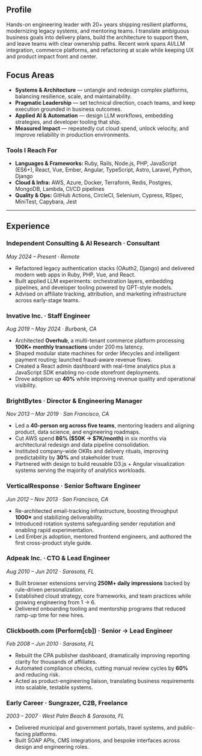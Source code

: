 <!-- **Staff Full-Stack Engineer & Pragmatic Builder of Useful Systems** -->
<!---->
<!-- [buck@hey.com](mailto:buck@hey.com) · [GitHub](https://github.com/evilbuck) · [LinkedIn](https://linkedin.com/in/evilbuck) -->
<!-- --- -->

## Profile

Hands-on engineering leader with 20+ years shipping resilient platforms, modernizing legacy systems, and mentoring teams. I translate ambiguous business goals into delivery plans, build the architecture to support them, and leave teams with clear ownership paths. Recent work spans AI/LLM integration, commerce platforms, and refactoring at scale while keeping UX and product impact front and center.

## Focus Areas

- **Systems & Architecture** — untangle and redesign complex platforms, balancing resilience, scale, and maintainability.
- **Pragmatic Leadership** — set technical direction, coach teams, and keep execution grounded in business outcomes.
- **Applied AI & Automation** — design LLM workflows, embedding strategies, and developer tooling that ship.
- **Measured Impact** — repeatedly cut cloud spend, unlock velocity, and improve reliability in production environments.

### Tools I Reach For

- **Languages & Frameworks:** Ruby, Rails, Node.js, PHP, JavaScript (ES6+), React, Vue, Ember, Angular, TypeScript, Astro, Laravel, Python, Django
- **Cloud & Infra:** AWS, Azure, Docker, Terraform, Redis, Postgres, MongoDB, Lambda, CI/CD pipelines
- **Quality & Ops:** GitHub Actions, CircleCI, Selenium, Cypress, RSpec, MiniTest, Capybara, Jest

---

## Experience

### Independent Consulting & AI Research · Consultant

_May 2024 – Present · Remote_

- Refactored legacy authentication stacks (OAuth2, Django) and delivered modern web apps in Ruby, PHP, Vue, and React.
- Built applied LLM experiments: orchestration layers, embedding pipelines, and developer tooling powered by GPT-style models.
- Advised on affiliate tracking, attribution, and marketing infrastructure across early-stage teams.

### Invative Inc. · Staff Engineer

_Aug 2019 – May 2024 · Burbank, CA_

- Architected **Overhub**, a multi-tenant commerce platform processing **100K+ monthly transactions** under 200 ms latency.
- Shaped modular state machines for order lifecycles and intelligent payment routing; launched fraud-aware revenue flows.
- Created a React admin dashboard with real-time analytics plus a JavaScript SDK enabling no-code storefront deployments.
- Drove adoption up **40%** while improving revenue quality and operational visibility.

### BrightBytes · Director & Engineering Manager

_Nov 2013 – Mar 2019 · San Francisco, CA_

- Led a **40-person org across five teams**, mentoring leaders and aligning product, data science, and engineering roadmaps.
- Cut AWS spend **86% ($50K → $7K/month)** in six months via architectural redesign and data pipeline consolidation.
- Instituted company-wide OKRs and delivery rituals, improving predictability by **30%** and stakeholder trust.
- Partnered with design to build reusable D3.js + Angular visualization systems serving the majority of analytics workloads.

### VerticalResponse · Senior Software Engineer

_Jun 2012 – Nov 2013 · San Francisco, CA_

- Re-architected email-tracking infrastructure, boosting throughput **1000×** and stabilizing deliverability.
- Introduced rotation systems safeguarding sender reputation and enabling rapid experimentation.
- Led Ember.js adoption, mentored frontend engineers, and authored the first cross-product style guide.

### Adpeak Inc. · CTO & Lead Engineer

_Aug 2010 – Jun 2012 · Sarasota, FL_

- Built browser extensions serving **250M+ daily impressions** backed by rule-driven personalization.
- Established cloud strategy, core frameworks, and team practices while growing engineering from 1 → 6.
- Delivered onboarding tooling and mentorship programs that reduced ramp-up time for new hires.

### Clickbooth.com (Perform[cb]) · Senior → Lead Engineer

_Feb 2008 – Jun 2010 · Sarasota, FL_

- Rebuilt the CPA publisher dashboard, dramatically improving reporting clarity for thousands of affiliates.
- Automated compliance checks, cutting manual review cycles by **60%** and reducing risk.
- Acted as product-engineering liaison, translating business requirements into scalable, testable systems.

### Early Career · Sungrazer, C2B, Freelance

_2003 – 2007 · West Palm Beach & Sarasota, FL_

- Delivered municipal and government portals, travel systems, and public-facing platforms.
- Built SOAP APIs, CMS integrations, and bespoke interfaces across design and engineering roles.

